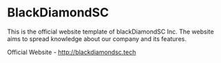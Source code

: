 # BlackDiamondSC

This is the official website template of blackDiamondSC Inc. The website aims to spread knowledge about our company and its features.

Official Website - http://blackdiamondsc.tech
